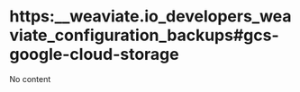 # https:\_\_weaviate.io_developers_weaviate_configuration_backups#gcs-google-cloud-storage

No content
